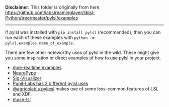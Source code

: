**Disclaimer:** This folder is originally from here: https://github.com/labstreaminglayer/liblsl-Python/tree/master/pylsl/examples

-----

If pylsl was installed with `pip install pylsl` (recommended), then you can run each of these examples with `python -m pylsl.examples.name_of_example`.

There are few other noteworthy uses of pylsl in the wild. These might give you some inspiration or direct examples of how to use pylsl in your project.

* [mne-realtime examples](https://github.com/mne-tools/mne-realtime/tree/master/examples)
* [NeuroPype](https://www.neuropype.io/)
* [Sig-Visualizer](https://github.com/labstreaminglayer/App-SigVisualizer)
* [Pupil-Labs has 2 different pylsl uses](https://github.com/labstreaminglayer/App-PupilLabs)
* [@agricolab's pyliesl](https://github.com/pyreiz/pyliesl) makes use of some less-common features of LSL and XDF.
* [muse-lsl](https://github.com/alexandrebarachant/muse-lsl)
